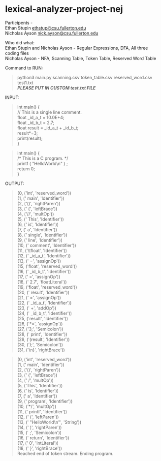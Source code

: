 ﻿# lexical-analyzer-project-nej
Participents -   
Ethan Stupin  ethstup@csu.fullerton.edu  
Nicholas Ayson  nick.ayson@csu.fullerton.edu  

Who did what:  
Ethan Stupin and Nicholas Ayson - Regular Expressions, DFA, All three coding files  
Nicholas Ayson - NFA, Scanning Table, Token Table, Reserved Word Table  
  
Command to RUN:  
> python3 main.py scanning.csv token_table.csv reserved_word.csv test1.txt  
> ***PLEASE PUT IN CUSTOM test.txt FILE***

INPUT:
>int main() {  
	// This is a single line comment.  
	float _id_a_t = 10.0E+4;  
      float _id_b_t = 2.7;  
      float result = _id_a_t + _id_b_t;  
      result*=3;  
      print(result);  
>}    
  
>int main() {  
    /* This is a C program. */  
    printf ( "HelloWorld\n" ) ;  
    return 0;   
>   }  
  
OUTPUT:
>(0, ('int', 'reserved_word'))  
>(1, (' main', 'Identifier'))  
>(2, ('()', 'rightParen'))  
>(3, (' {', 'leftBrace'))  
>(4, ('//', 'multOp'))  
>(5, (' This', 'Identifier'))  
>(6, (' is', 'Identifier'))  
>(7, (' a', 'Identifier'))  
>(8, (' single', 'Identifier'))  
>(9, (' line', 'Identifier'))  
>(10, (' comment', 'Identifier'))  
>(11, ('\tfloat', 'Identifier'))  
>(12, (' _id_a_t', 'Identifier'))  
>(13, (' =', 'assignOp'))  
>(15, ('float', 'reserved_word'))  
>(16, (' _id_b_t', 'Identifier'))  
>(17, (' =', 'assignOp'))  
>(18, (' 2.7', 'floatLiteral'))  
>(19, ('float', 'reserved_word'))  
>(20, (' result', 'Identifier'))  
>(21, (' =', 'assignOp'))  
>(22, (' _id_a_t', 'Identifier'))  
>(23, (' +', 'addOp'))  
>(24, (' _id_b_t', 'Identifier'))  
>(25, ('result', 'Identifier'))  
>(26, ('*=', 'assignOp'))  
>(27, ('3;', 'Semicolon'))  
>(28, (' print', 'Identifier'))  
>(29, ('(result', 'Identifier'))  
>(30, (');', 'Semicolon'))  
>(31, ('\n}', 'rightBrace'))  

>(0, ('int', 'reserved_word'))  
>(1, (' main', 'Identifier'))  
>(2, ('()', 'rightParen'))  
>(3, (' {', 'leftBrace'))  
>(4, (' /', 'multOp'))  
>(5, ('This', 'Identifier'))  
>(6, (' is', 'Identifier'))  
>(7, (' a', 'Identifier'))  
>(9, (' program', 'Identifier'))  
>(10, ('*/', 'multOp'))  
>(11, (' printf', 'Identifier'))  
>(12, (' (', 'leftParen'))  
>(13, (' "HelloWorld\\n"', 'String'))  
>(14, (' )', 'rightParen'))  
>(15, (' ;', 'Semicolon'))  
>(16, (' return', 'Identifier'))  
>(17, (' 0', 'intLiteral'))  
>(18, (' }', 'rightBrace'))  
>Reached end of token stream. Ending program.  